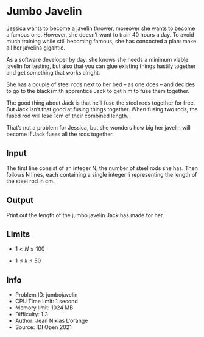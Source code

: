 # Jumbo Javelin

Jessica wants to become a javelin thrower, moreover she wants to become a famous one. However, she doesn’t want to train 40 hours a day. To avoid much training while still becoming famous, she has concocted a plan: make all her javelins gigantic.

As a software developer by day, she knows she needs a minimum viable javelin for testing, but also that you can glue existing things hastily together and get something that works alright.

She has a couple of steel rods next to her bed – as one does – and decides to go to the blacksmith apprentice Jack to get him to fuse them together.

The good thing about Jack is that he’ll fuse the steel rods together for free. But Jack isn’t that good at fusing things together. When fusing two rods, the fused rod will lose 1cm of their combined length.

That’s not a problem for Jessica, but she wonders how big her javelin will become if Jack fuses all the rods together.

## Input

The first line consist of an integer N, the number of steel rods she has. Then follows N lines, each containing a single integer li representing the length of the steel rod in cm.

## Output

Print out the length of the jumbo javelin Jack has made for her.

## Limits

- $1<N≤100$

- $1≤li≤50$

## Info

- Problem ID: jumbojavelin
- CPU Time limit: 1 second
- Memory limit: 1024 MB
- Difficulty: 1.3
- Author: Jean Niklas L'orange
- Source: IDI Open 2021
